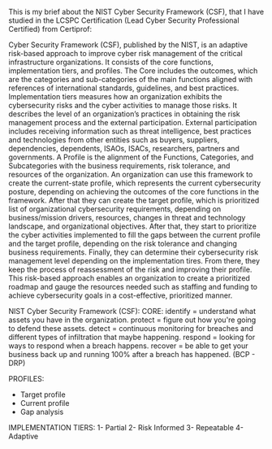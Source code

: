 This is my brief about the NIST Cyber Security Framework (CSF), that I have studied in the LCSPC Certification (Lead Cyber Security Professional Certified) from Certiprof:

Cyber Security Framework (CSF), published by the NIST, is an adaptive risk-based approach to improve cyber risk management of the critical infrastructure organizations. It consists of the core functions, implementation tiers, and profiles. The Core includes the outcomes, which are the categories and sub-categories of the main functions aligned with references of international standards, guidelines, and best practices. Implementation tiers measures how an organization exhibits the cybersecurity risks and the cyber activities to manage those risks. It describes the level of an organization’s practices in obtaining the risk management process and the external participation. External participation includes receiving information such as threat intelligence, best practices and technologies from other entities such as buyers, suppliers, dependencies, dependents, ISAOs, ISACs, researchers, partners and governments.
A Profile is the alignment of the Functions, Categories, and Subcategories with the business requirements, risk tolerance, and resources of the organization. An organization can use this framework to create the current-state profile, which represents the current cybersecurity posture, depending on achieving the outcomes of the core functions in the framework. After that they can create the target profile, which is prioritized list of organizational cybersecurity requirements, depending on business/mission drivers, resources, changes in threat and technology landscape, and organizational objectives. After that, they start to prioritize the cyber activities implemented to fill the gaps between the current profile and the target profile, depending on the risk tolerance and changing business requirements. Finally, they can determine their cybersecurity risk management level depending on the implementation tires. From there, they keep the process of reassessment of the risk and improving their profile.
This risk-based approach enables an organization to create a prioritized roadmap and gauge the resources needed such as staffing and funding to achieve cybersecurity goals in a cost-effective, prioritized manner.
 
NIST Cyber Security Framework (CSF):
CORE:
identify = understand what assets you have in the organization.
protect = figure out how you're going to defend these assets.
detect = continuous monitoring for breaches and different types of infiltration that maybe happening.
respond = looking for ways to respond when a breach happens.
recover = be able to get your business back up and running 100% after a breach has happened. (BCP - DRP)

PROFILES:
- Target profile
- Current profile
- Gap analysis

IMPLEMENTATION TIERS:
1- Partial
 2- Risk Informed
 3- Repeatable
 4- Adaptive
